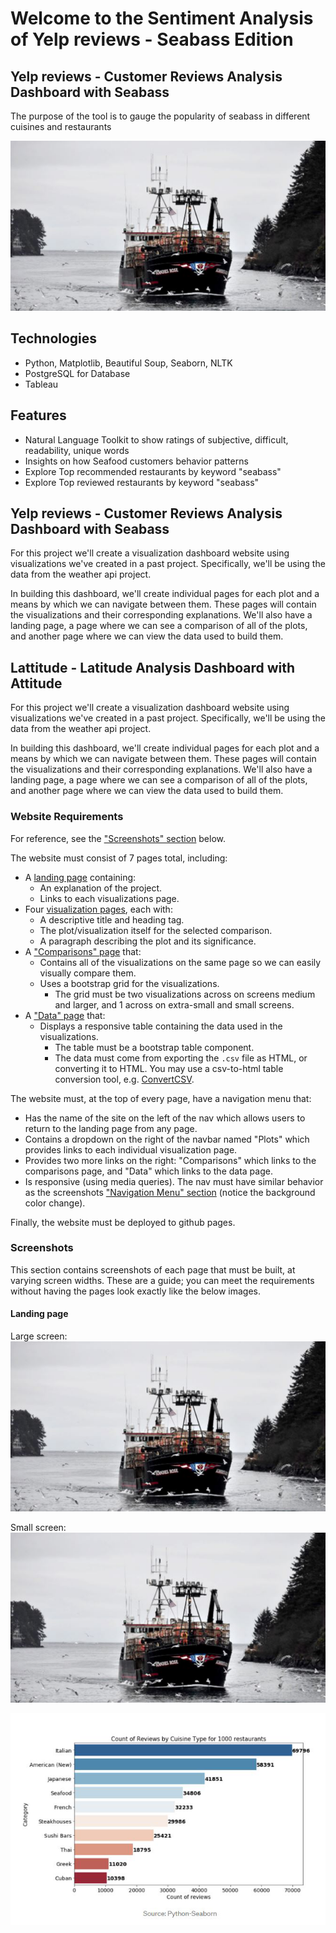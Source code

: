 # Welcome to the Sentiment Analysis of Yelp reviews - Seabass Edition

## Yelp reviews - Customer Reviews Analysis Dashboard with Seabass

The purpose of the tool is to gauge the popularity of seabass in different cuisines and restaurants 

<img alt="Landing page large screen" src="image/vessel1.png" width=600>



## Technologies
* Python, Matplotlib, Beautiful Soup, Seaborn, NLTK
* PostgreSQL for Database
* Tableau


## Features
* Natural Language Toolkit to show ratings of subjective, difficult, readability, unique words
* Insights on how Seafood customers behavior patterns
* Explore Top recommended restaurants by keyword "seabass"
* Explore Top reviewed restaurants by keyword "seabass"


## Yelp reviews - Customer Reviews Analysis Dashboard with Seabass

For this project we'll create a visualization dashboard website using visualizations we've created in a past project. Specifically, we'll be using the data from the weather api project.

In building this dashboard, we'll create individual pages for each plot and a means by which we can navigate between them. These pages will contain the visualizations and their corresponding explanations. We'll also have a landing page, a page where we can see a comparison of all of the plots, and another page where we can view the data used to build them.

## Lattitude - Latitude Analysis Dashboard with Attitude

For this project we'll create a visualization dashboard website using visualizations we've created in a past project. Specifically, we'll be using the data from the weather api project.

In building this dashboard, we'll create individual pages for each plot and a means by which we can navigate between them. These pages will contain the visualizations and their corresponding explanations. We'll also have a landing page, a page where we can see a comparison of all of the plots, and another page where we can view the data used to build them.

### Website Requirements

For reference, see the ["Screenshots" section](#screenshots) below.

The website must consist of 7 pages total, including:

* A [landing page](#landing-page) containing:
  * An explanation of the project.
  * Links to each visualizations page.
* Four [visualization pages](#visualization-pages), each with:
  * A descriptive title and heading tag.
  * The plot/visualization itself for the selected comparison.
  * A paragraph describing the plot and its significance.
* A ["Comparisons" page](#comparisons-page) that:
  * Contains all of the visualizations on the same page so we can easily visually compare them.
  * Uses a bootstrap grid for the visualizations.
    * The grid must be two visualizations across on screens medium and larger, and 1 across on extra-small and small screens.
* A ["Data" page](#data-page) that:
  * Displays a responsive table containing the data used in the visualizations.
    * The table must be a bootstrap table component.
    * The data must come from exporting the `.csv` file as HTML, or converting it to HTML. You may use a csv-to-html table conversion tool, e.g. [ConvertCSV](http://www.convertcsv.com/csv-to-html.htm).

The website must, at the top of every page, have a navigation menu that:

* Has the name of the site on the left of the nav which allows users to return to the landing page from any page.
* Contains a dropdown on the right of the navbar named "Plots" which provides links to each individual visualization page.
* Provides two more links on the right: "Comparisons" which links to the comparisons page, and "Data" which links to the data page.
* Is responsive (using media queries). The nav must have similar behavior as the screenshots ["Navigation Menu" section](#navigation-menu) (notice the background color change).

Finally, the website must be deployed to github pages.


### Screenshots

This section contains screenshots of each page that must be built, at varying screen widths. These are a guide; you can meet the requirements without having the pages look exactly like the below images.

#### Landing page

Large screen:
![Landing page large screen](image/vessel1.png)

Small screen:
![Landing page small screen](image/vessel1.png)




<img alt="Seabass Analysis" src="image/numberofreviews.png" width=600>

